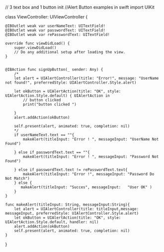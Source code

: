// 3 text box and 1 button init
//Alert Button examples in swift 
import UIKit

class ViewController: UIViewController {

    @IBOutlet weak var userNameText: UITextField!
    @IBOutlet weak var passwordText: UITextField!
    @IBOutlet weak var rePasswordText: UITextField!
    
    override func viewDidLoad() {
        super.viewDidLoad()
        // Do any additional setup after loading the view.
    }


    @IBAction func signUpButton(_ sender: Any) {
        /*
        let alert = UIAlertController(title: "Error!", message: "UserName not found!", preferredStyle: UIAlertController.Style.alert)
        
        let okButton = UIAlertAction(title: "OK", style: UIAlertAction.Style.default) { UIAlertAction in
            // button clicked
            print("button clicked ")
            
        }
        alert.addAction(okButton)
        
        self.present(alert, animated: true, completion: nil)
        */
        if userNameText.text == ""{
            makeAlert(titleInput: "Error ! ", messageInput: "UserName Not Found")
            
        } else if passwordText.text == ""{
            makeAlert(titleInput: "Error ! ", messageInput: "Password Not Found")
            
        } else if passwordText.text != rePasswordText.text{
            makeAlert(titleInput: "Error !", messageInput: "Password Do Not Match")
        } else {
           makeAlert(titleInput: "Succes", messageInput:   "User OK" )
        }
    }

    func makeAlert(titleInput: String, messageInput:String){
        let alert = UIAlertController(title: titleInput,message: messageInput, preferredStyle: UIAlertController.Style.alert)
        let okButton = UIAlertAction(title: "OK", style: UIAlertAction.Style.default, handler: nil)
        alert.addAction(okButton)
        self.present(alert, animated: true, completion: nil)
    }

}
